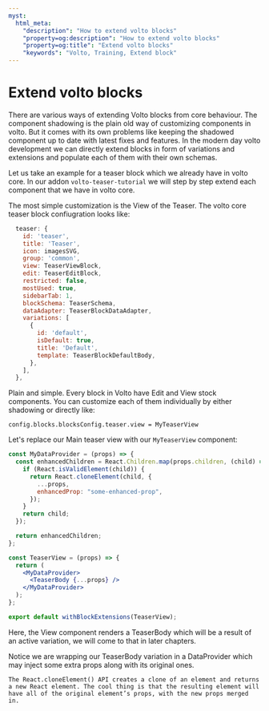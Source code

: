 ```yaml
---
myst:
  html_meta:
    "description": "How to extend volto blocks"
    "property=og:description": "How to extend volto blocks"
    "property=og:title": "Extend volto blocks"
    "keywords": "Volto, Training, Extend block"
---
```


# Extend volto blocks

There are various ways of extending Volto blocks from core behaviour. The component shadowing is the plain old way of customizing components in volto. But it comes with its own problems like keeping the shadowed component up to date with latest fixes and features.
In the modern day volto development we can directly extend blocks in form of variations and extensions and populate each of them with their own schemas.

Let us take an example for a teaser block which we already have in volto core. In our addon `volto-teaser-tutorial` we will step by step extend each component that we have in volto core.

The most simple customization is the View of the Teaser. The volto core teaser block confiugration looks like:

```jsx
  teaser: {
    id: 'teaser',
    title: 'Teaser',
    icon: imagesSVG,
    group: 'common',
    view: TeaserViewBlock,
    edit: TeaserEditBlock,
    restricted: false,
    mostUsed: true,
    sidebarTab: 1,
    blockSchema: TeaserSchema,
    dataAdapter: TeaserBlockDataAdapter,
    variations: [
      {
        id: 'default',
        isDefault: true,
        title: 'Default',
        template: TeaserBlockDefaultBody,
      },
    ],
  },
```

Plain and simple. Every block in Volto have Edit and View stock components. You can customize each of them individually by either shadowing or directly like:

```
config.blocks.blocksConfig.teaser.view = MyTeaserView

```

Let's replace our Main teaser view with our `MyTeaserView` component:

```jsx
const MyDataProvider = (props) => {
  const enhancedChildren = React.Children.map(props.children, (child) => {
    if (React.isValidElement(child)) {
      return React.cloneElement(child, {
        ...props,
        enhancedProp: "some-enhanced-prop",
      });
    }
    return child;
  });

  return enhancedChildren;
};

const TeaserView = (props) => {
  return (
    <MyDataProvider>
      <TeaserBody {...props} />
    </MyDataProvider>
  );
};

export default withBlockExtensions(TeaserView);
```

Here, the View component renders a TeaserBody which will be a result of an active variation, we will come to that in later chapters.

Notice we are wrapping our TeaserBody variation in a DataProvider which may inject some extra props along with its original ones.

```{note} 💡
The React.cloneElement() API creates a clone of an element and returns a new React element. The cool thing is that the resulting element will have all of the original element’s props, with the new props merged in.
```
